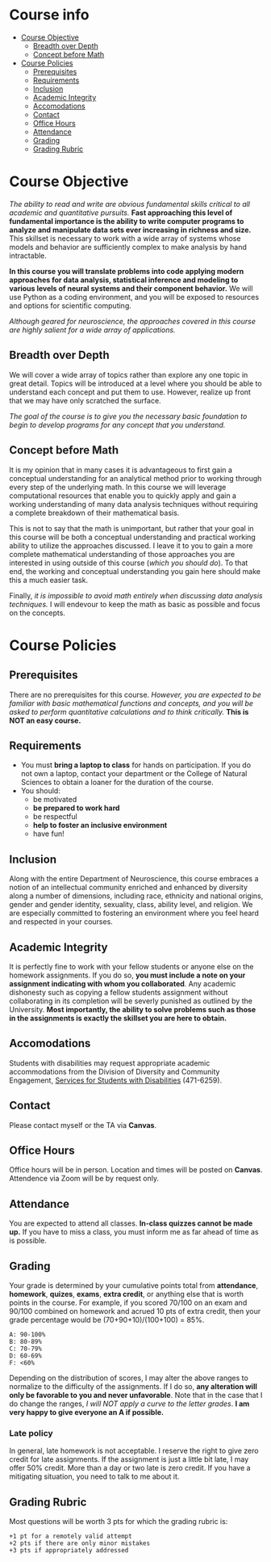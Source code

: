 # Course info

- [Course Objective](#course-objective)
    - [Breadth over Depth](#breadth-over-depth)
    - [Concept before Math](#concept-before-math)
- [Course Policies](#course-policies)
    - [Prerequisites](#prerequisites)
    - [Requirements](#requirements)
    - [Inclusion](#inclusion)
    - [Academic Integrity](#academic-integrity)
    - [Accomodations](#accomodations)
    - [Contact](#contact)
    - [Office Hours](#office-hours)
    - [Attendance](#attendance)
    - [Grading](#grading)
    - [Grading Rubric](#grading-rubric)

# Course Objective
*The ability to read and write are obvious fundamental skills critical to all academic and quantitative pursuits.* **Fast approaching this level of fundamental importance is the ability to write computer programs to analyze and manipulate data sets ever increasing in richness and size.** This skillset is necessary to work with a wide array of systems whose models and behavior are sufficiently complex to make analysis by hand intractable.

**In this course you will translate problems into code applying modern approaches for data analysis, statistical inference and modeling to various levels of neural systems and their component behavior.** We will use Python as a coding environment, and you will be exposed to resources and options for scientific computing.

 *Although geared for neuroscience, the approaches covered in this course are highly salient for a wide array of applications.*

## Breadth over Depth
We will cover a wide array of topics rather than explore any one topic in great detail. Topics will be introduced at a level where you should be able to understand each concept and put them to use. However, realize up front that we may have only scratched the surface.

*The goal of the course is to give you the necessary basic foundation to begin to develop programs for any concept that you understand.*

## Concept before Math
It is my opinion that in many cases it is advantageous to first gain a conceptual understanding for an analytical method prior to working through every step of the underlying math. In this course we will leverage computational resources that enable you to quickly apply and gain a working understanding of many data analysis techniques without requiring a complete breakdown of their mathematical basis.

This is not to say that the math is unimportant, but rather that your goal in this course will be both a conceptual understanding and practical working ability to utilize the approaches discussed. I leave it to you to gain a more complete mathematical understanding of those approaches you are interested in using outside of this course (*which you should do*). To that end, the working and conceptual understanding you gain here should make this a much easier task.

Finally, *it is impossible to avoid math entirely when discussing data analysis techniques.* I will endevour to keep the math as basic as possible and focus on the concepts.

# Course Policies
## Prerequisites
There are no prerequisites for this course. *However, you are expected to be familiar with basic mathematical functions and concepts, and you will be asked to perform quantitative calculations and to think critically.* **This is NOT an easy course.**

## Requirements
- You must **bring a laptop to class** for hands on participation. If you do not own a laptop, contact your department or the College of Natural Sciences to obtain a loaner for the duration of the course.
- You should:
    - be motivated
    - **be prepared to work hard**
    - be respectful
    - **help to foster an inclusive environment**
    - have fun!

## Inclusion
Along with the entire Department of Neuroscience, this course embraces a notion of an intellectual community enriched and enhanced by diversity along a number of dimensions, including race, ethnicity and national origins, gender and gender identity, sexuality, class, ability level, and religion. We are especially committed to fostering an environment where you feel heard and respected in your courses.

## Academic Integrity
It is perfectly fine to work with your fellow students or anyone else on the homework assignments. If you do so, **you must include a note on your assignment indicating with whom you collaborated**. Any academic dishonesty such as copying a fellow students assignment without collaborating in its completion will be severly punished as outlined by the University. **Most importantly, the ability to solve problems such as those in the assignments is exactly the skillset you are here to obtain.**

## Accomodations
Students with disabilities may request appropriate academic accommodations from the Division of Diversity and Community Engagement, [Services for Students with Disabilities](http://www.utexas.edu/diversity/ddce/ssd/) (471-6259). 

## Contact
Please contact myself or the TA via **Canvas**.

## Office Hours
Office hours will be in person. Location and times will be posted on **Canvas**. Attendence via Zoom will be by request only.

## Attendance
You are expected to attend all classes. **In-class quizzes cannot be made up.** If you have to miss a class, you must inform me as far ahead of time as is possible.

## Grading
Your grade is determined by your cumulative points total from **attendance**, **homework**, **quizes**, **exams**, **extra credit**, or anything else that is worth points in the course. For example, if you scored 70/100 on an exam and 90/100 combined on homework and acrued 10 pts of extra credit, then your grade percentage would be (70+90+10)/(100+100) = 85%.
```
A: 90-100%
B: 80-89%
C: 70-79%
D: 60-69%
F: <60%
```
Depending on the distribution of scores, I may alter the above ranges to normalize to the difficulty of the assignments. If I do so, **any alteration will only be favorable to you and never unfavorable**. Note that in the case that I do change the ranges, *I will NOT apply a curve to the letter grades*. **I am very happy to give everyone an A if possible.**

### Late policy
In general, late homework is not acceptable. I reserve the right to give zero credit for late assignments. If the assignment is just a little bit late, I may offer 50% credit. More than a day or two late is zero credit. If you have a mitigating situation, you need to talk to me about it.

## Grading Rubric
Most questions will be worth 3 pts for which the grading rubric is:
```
+1 pt for a remotely valid attempt
+2 pts if there are only minor mistakes
+3 pts if appropriately addressed
```

